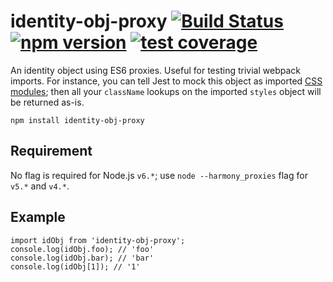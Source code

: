 identity-obj-proxy [![Build Status](https://img.shields.io/travis/keyanzhang/identity-obj-proxy.svg?style=flat-square)](https://travis-ci.org/keyanzhang/identity-obj-proxy) [![npm version](https://img.shields.io/npm/v/identity-obj-proxy.svg?style=flat-square)](https://www.npmjs.com/package/identity-obj-proxy) [![test coverage](https://img.shields.io/coveralls/keyanzhang/identity-obj-proxy/master.svg?style=flat-square)](https://coveralls.io/github/keyanzhang/identity-obj-proxy?branch=master)
===============================================================================================================================================================================================================================================================================================================================================================================================================================================================================================================

An identity object using ES6 proxies. Useful for testing trivial webpack imports. For instance, you can tell Jest to mock this object as imported [CSS modules](https://github.com/css-modules/css-modules); then all your `className` lookups on the imported `styles` object will be returned as-is.

    npm install identity-obj-proxy

Requirement
-----------

No flag is required for Node.js `v6.*`; use `node --harmony_proxies` flag for `v5.*` and `v4.*`.

Example
-------

    import idObj from 'identity-obj-proxy';
    console.log(idObj.foo); // 'foo'
    console.log(idObj.bar); // 'bar'
    console.log(idObj[1]); // '1'
